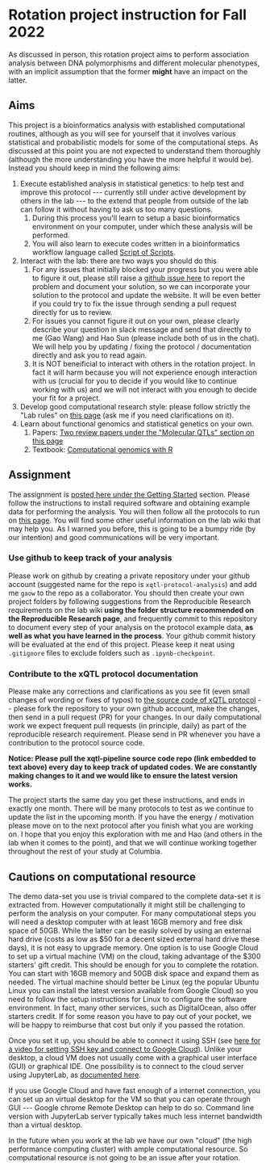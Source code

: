 # Rotation project instruction for Fall 2022

As discussed in person, this rotation project aims to perform association analysis between DNA polymorphisms and different molecular phenotypes, with an implicit assumption that the former **might** have an impact on the latter.

## Aims

This project is a bioinformatics analysis with established computational routines, although as you will see for yourself that it involves various statistical and probabilistic models for some of the computational steps. 
As discussed at this point you are not expected to understand them thoroughly (although the more understanding you have the more helpful it would be). 
Instead you should keep in mind the following aims: 

1. Execute established analysis in statistical genetics: to help test and improve this protocol --- currently still under active development by others in the lab --- to the extend that people from outside of the lab can follow it without having to ask us too many questions. 
    1. During this process you'll learn to setup a basic bioinformatics environment on your computer, under which these analysis will be performed.
    2. You will also learn to execute codes written in a bioinformatics workflow language called [Script of Scripts](https://wanggroup.org/orientation/sos_meta_script.html).
2. Interact with the lab: there are two ways you should do this
    1. For any issues that initially blocked your progress but you were able to figure it out, please still raise a [github issue here](https://github.com/cumc/xqtl-pipeline/issues) to report the problem and document your solution, so we can incorporate your solution to the protocol and update the website. It will be even better if you could try to fix the issue through sending a pull request directly for us to review. 
    2. For issues you cannot figure it out on your own, please clearly describe your question in slack message and send that directly to me (Gao Wang) and Hao Sun (please include both of us in the chat). We will help you by updating / fixing the protocol / documentation directly and ask you to read again. 
    3. It is NOT beneificial to interact with others in the rotation project. In fact it will harm because you will not experience enough interaction with us (crucial for you to decide if you would like to continue working with us) and we will not interact with you enough to decide your fit for a project.
3. Develop good computational research style: please follow strictly the "Lab rules" on [this page](https://wanggroup.org/orientation/index.html) (ask me if you need clarifications on it).
4. Learn about functional genomics and statistical genetics on your own. 
    1. Papers: [Two review papers under the "Molecular QTLs" section on this page](https://wanggroup.org/learning_center/statgen-papers#molecular-qtls)
    2. Textbook: [Computational genomics with R](https://compgenomr.github.io/book/)

## Assignment

The assignment is [posted here under the Getting Started](https://cumc.github.io/xqtl-pipeline/README.html#getting-started) section. Please follow the instructions to install required software and obtaining example data for performing the analysis. You will then follow all the protocols to run on [this page](https://github.com/cumc/xqtl-pipeline/blob/main/code/xqtl_protocol_demo.ipynb). You will find some other useful information on the lab wiki that may help you. As I warned you before, this is going to be a bumpy ride (by our intention) and good communications will be very important.

### Use github to keep track of your analysis

Please work on github by creating a private repository under your github account (suggested name for the repo is `xqtl-protocol-analysis`) and add me `gaow` to the repo as a collaborator. You should then create your own project folders by following suggestions from the Reproducible Research requirements on the lab wiki **using the folder structure recommended on the Reproducible Research page**, and frequently commit to this repository to document every step of your analysis on the protocol example data, **as well as what you have learned in the process**. Your github commit history will be evaluated at the end of this project. Please keep it neat using `.gitignore` files to exclude folders such as `.ipynb-checkpoint`.

### Contribute to the xQTL protocol documentation

Please make any corrections and clarifications as you see fit (even small changes of wording or fixes of typos) to [the source code of xQTL protocol](https://github.com/cumc/xqtl-pipeline) -- please fork the repository to your own github account, make the changes, then send in a pull request (PR) for your changes. In our daily computational work we expect frequent pull requests (in principle, daily) as part of the reproducible research requirement. Please send in PR whenever you have a contribution to the protocol source code. 

**Notice: Please pull the xqtl-pipeline source code repo (link embedded to text above) every day to keep track of updated codes. We are constantly making changes to it and we would like to ensure the latest version works.**

The project starts the same day you get these instructions, and ends in exactly one month. There will be many protocols to test as we continue to update the list in the upcoming month. If you have the energy / motivation please move on to the next protocol after you finish what you are working on.
I hope that you enjoy this exploration with me and Hao (and others in the lab when it comes to the point), and that we will continue working together throughout the rest of your study at Columbia.

## Cautions on computational resource

The demo data-set you use is trivial compared to the complete data-set it is extracted from. However computationally it might still be challenging to perform the analysis on your computer. For many computational steps you will need a desktop computer with at least 16GB memory and free disk space of 50GB. While the latter can be easily solved by using an external hard drive (costs as low as $50 for a decent sized external hard drive these days), it is not easy to upgrade memory. One option is to use Google Cloud to set up a virtual machine (VM) on the cloud, taking advantage of the $300 starters' gift credit. This should be enough for you to complete the rotation. You can start with 16GB memory and 50GB disk space and expand them as needed. The virtual machine should better be Linux (eg the popular Ubuntu Linux you can install the latest version available from Google Cloud) so you need to follow the setup instructions for Linux to configure the software environment. In fact, many other services, such as DigitalOcean, also offer starters credit. If for some reason you have to pay out of your pocket, we will be happy to reimburse that cost but only if you passed the rotation. 

Once you set it up, you should be able to connect it using SSH (see [here for a video for setting SSH key and connect to Google Cloud](https://www.youtube.com/watch?v=2ibBF9YqveY)). Unlike your desktop, a cloud VM does not usually come with a graphical user interface (GUI) or graphical IDE. One possibility is to connect to the cloud server using JupyterLab, as [documented here](https://wanggroup.org/productivity_tips/remote-computer#through-jupyterlab). 

If you use Google Cloud and have fast enough of a internet connection, you can set up an virtual desktop for the VM so that you can operate through  GUI --- Google chrome Remote Desktop can help to do so. Command line version with JupyterLab server typically takes much less internet bandwidth than a virtual desktop.

In the future when you work at the lab we have our own "cloud" (the high performance computing cluster) with ample computational resource. So computational resource is not going to be an issue after your rotation. 

